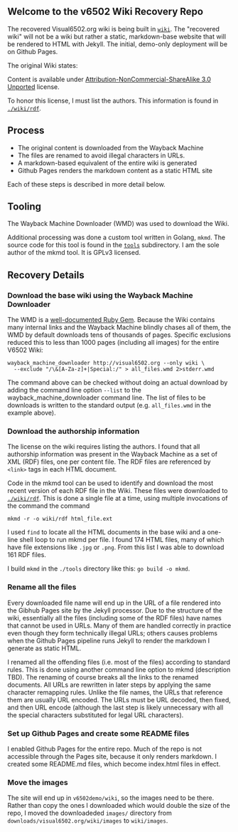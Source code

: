 ## Welcome to the v6502 Wiki Recovery Repo

The recovered Visual6502.org wiki is being built in [`wiki`](./wiki).
The "recovered wiki" will not be a wiki but rather a static, markdown-base website
that will be rendered to HTML with Jekyll. The initial, demo-only deployment will
be on Github Pages.

The original Wiki states:

Content is available under [Attribution-NonCommercial-ShareAlike 3.0 Unported](https://web.archive.org/web/20210405071423/http://creativecommons.org/licenses/by-nc-sa/3.0/) license.

To honor this license, I must list the authors.
This information is found in [`./wiki/rdf`](wiki/rdf).

## Process

- The original content is downloaded from the Wayback Machine
- The files are renamed to avoid illegal characters in URLs.
- A markdown-based equivalent of the entire wiki is generated
- Github Pages renders the markdown content as a static HTML site

Each of these steps is described in more detail below.

## Tooling

The Wayback Machine Downloader (WMD) was used to download the Wiki.

Additional processing was done a custom tool written in Golang, `mkmd`.
The source code for this tool is found in the [`tools`](./tools) subdirectory.
I am the sole author of the mkmd tool. It is GPLv3 licensed.

## Recovery Details

### Download the base wiki using the Wayback Machine Downloader

The WMD is a [well-documented Ruby Gem](https://github.com/hartator/wayback-machine-downloader).
Because the Wiki contains many internal links and the Wayback Machine blindly chases all of them,
the WMD by default downloads tens of thousands of pages. Specific exclusions reduced this to less
than 1000 pages (including all images) for the entire V6502 Wiki:
```
wayback_machine_downloader http://visual6502.org --only wiki \
  --exclude "/\&[A-Za-z]+|Special:/" > all_files.wmd 2>stderr.wmd
```

The command above can be checked without doing an actual download by adding the command line
option `--list` to the wayback_machine_downloader command line. The list of files to be
downloads is written to the standard output (e.g. `all_files.wmd` in the example above).

### Download the authorship information

The license on the wiki requires listing the authors. I found that all authorship information
was present in the Wayback Machine as a set of XML (RDF) files, one per content file. The RDF
files are referenced by `<link>` tags in each HTML document.

Code in the mkmd tool can be used to identify and download the most recent version of each RDF
file in the Wiki. These files were downloaded to [`./wiki/rdf`](wiki/rdf). This is done a single
file at a time, using multiple invocations of the command the command

```
mkmd -r -o wiki/rdf html_file.ext
```

I used `find` to locate all the HTML documents in the base wiki and a one-line shell loop
to run mkmd per file. I found 174 HTML files, many of which have file extensions like `.jpg`
or `.png`. From this list I was able to download 161 RDF files.

I build `mkmd` in the `./tools` directory like this: `go build -o mkmd`.

### Rename all the files

Every downloaded file name will end up in the URL of a file rendered into the Gibhub Pages site
by the Jekyll processor. Due to the structure of the wiki, essentially all the files (including
some of the RDF files) have names that cannot be used in URLs. Many of them are handled correctly
in practice even though they form technically illegal URLs; others causes problems when the Github
Pages pipeline runs Jekyll to render the markdown I generate as static HTML.

I renamed all the offending files (i.e. most of the files) according to standard rules. This is
done using another command line option to mkmd (description TBD). The renaming of course breaks
all the links to the renamed documents. All URLs are rewritten in later steps by applying the
same character remapping rules. Unlike the file names, the URLs that reference them are usually
URL encoded. The URLs must be URL decoded, then fixed, and then URL encode (although the last
step is likely unnecessary with all the special characters substituted for legal URL characters).

### Set up Github Pages and create some README files

I enabled Github Pages for the entire repo. Much of the repo is not accessible through the Pages
site, because it only renders markdown. I created some README.md files, which become index.html
files in effect.

### Move the images

The site will end up in `v6502demo/wiki`, so the images need to be there. Rather than copy the
ones I downloaded which would double the size of the repo, I moved the downloadeded `images/`
directory from `downloads/visual6502.org/wiki/images` to `wiki/images`.

